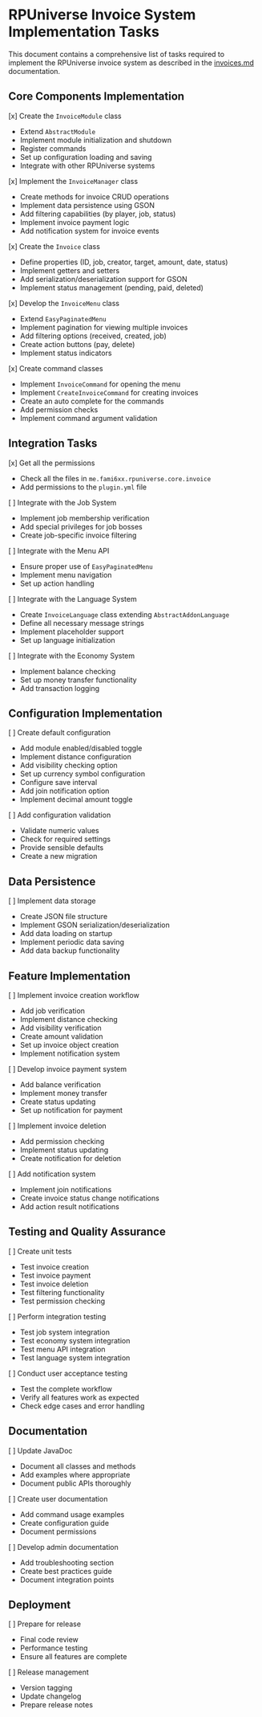 # RPUniverse Invoice System Implementation Tasks

This document contains a comprehensive list of tasks required to implement the RPUniverse invoice system as described in the [invoices.md](invoices.md) documentation.

## Core Components Implementation

[x] Create the `InvoiceModule` class
   - Extend `AbstractModule`
   - Implement module initialization and shutdown
   - Register commands
   - Set up configuration loading and saving
   - Integrate with other RPUniverse systems

[x] Implement the `InvoiceManager` class
   - Create methods for invoice CRUD operations
   - Implement data persistence using GSON
   - Add filtering capabilities (by player, job, status)
   - Implement invoice payment logic
   - Add notification system for invoice events

[x] Create the `Invoice` class
   - Define properties (ID, job, creator, target, amount, date, status)
   - Implement getters and setters
   - Add serialization/deserialization support for GSON
   - Implement status management (pending, paid, deleted)

[x] Develop the `InvoiceMenu` class
   - Extend `EasyPaginatedMenu`
   - Implement pagination for viewing multiple invoices
   - Add filtering options (received, created, job)
   - Create action buttons (pay, delete)
   - Implement status indicators

[x] Create command classes
   - Implement `InvoiceCommand` for opening the menu
   - Implement `CreateInvoiceCommand` for creating invoices
   - Create an auto complete for the commands
   - Add permission checks
   - Implement command argument validation

## Integration Tasks

[x] Get all the permissions
   - Check all the files in `me.fami6xx.rpuniverse.core.invoice`
   - Add permissions to the `plugin.yml` file

[ ] Integrate with the Job System
   - Implement job membership verification
   - Add special privileges for job bosses
   - Create job-specific invoice filtering

[ ] Integrate with the Menu API
   - Ensure proper use of `EasyPaginatedMenu`
   - Implement menu navigation
   - Set up action handling

[ ] Integrate with the Language System
   - Create `InvoiceLanguage` class extending `AbstractAddonLanguage`
   - Define all necessary message strings
   - Implement placeholder support
   - Set up language initialization

[ ] Integrate with the Economy System
   - Implement balance checking
   - Set up money transfer functionality
   - Add transaction logging

## Configuration Implementation

[ ] Create default configuration
   - Add module enabled/disabled toggle
   - Implement distance configuration
   - Add visibility checking option
   - Set up currency symbol configuration
   - Configure save interval
   - Add join notification option
   - Implement decimal amount toggle

[ ] Add configuration validation
   - Validate numeric values
   - Check for required settings
   - Provide sensible defaults
   - Create a new migration 

## Data Persistence

[ ] Implement data storage
   - Create JSON file structure
   - Implement GSON serialization/deserialization
   - Add data loading on startup
   - Implement periodic data saving
   - Add data backup functionality

## Feature Implementation

[ ] Implement invoice creation workflow
   - Add job verification
   - Implement distance checking
   - Add visibility verification
   - Create amount validation
   - Set up invoice object creation
   - Implement notification system

[ ] Develop invoice payment system
   - Add balance verification
   - Implement money transfer
   - Create status updating
   - Set up notification for payment

[ ] Implement invoice deletion
   - Add permission checking
   - Implement status updating
   - Create notification for deletion

[ ] Add notification system
   - Implement join notifications
   - Create invoice status change notifications
   - Add action result notifications

## Testing and Quality Assurance

[ ] Create unit tests
   - Test invoice creation
   - Test invoice payment
   - Test invoice deletion
   - Test filtering functionality
   - Test permission checking

[ ] Perform integration testing
   - Test job system integration
   - Test economy system integration
   - Test menu API integration
   - Test language system integration

[ ] Conduct user acceptance testing
   - Test the complete workflow
   - Verify all features work as expected
   - Check edge cases and error handling

## Documentation

[ ] Update JavaDoc
   - Document all classes and methods
   - Add examples where appropriate
   - Document public APIs thoroughly

[ ] Create user documentation
   - Add command usage examples
   - Create configuration guide
   - Document permissions

[ ] Develop admin documentation
   - Add troubleshooting section
   - Create best practices guide
   - Document integration points

## Deployment

[ ] Prepare for release
   - Final code review
   - Performance testing
   - Ensure all features are complete

[ ] Release management
   - Version tagging
   - Update changelog
   - Prepare release notes
